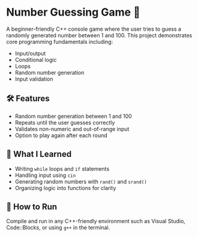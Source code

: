 # Number Guessing Game 🎯

A beginner-friendly C++ console game where the user tries to guess a randomly generated number between 1 and 100. This project demonstrates core programming fundamentals including:

- Input/output
- Conditional logic
- Loops
- Random number generation
- Input validation

## 🛠 Features

- Random number generation between 1 and 100
- Repeats until the user guesses correctly
- Validates non-numeric and out-of-range input
- Option to play again after each round

## 🧠 What I Learned

- Writing `while` loops and `if` statements
- Handling input using `cin`
- Generating random numbers with `rand()` and `srand()`
- Organizing logic into functions for clarity

## 🚀 How to Run

Compile and run in any C++-friendly environment such as Visual Studio, Code::Blocks, or using `g++` in the terminal.

